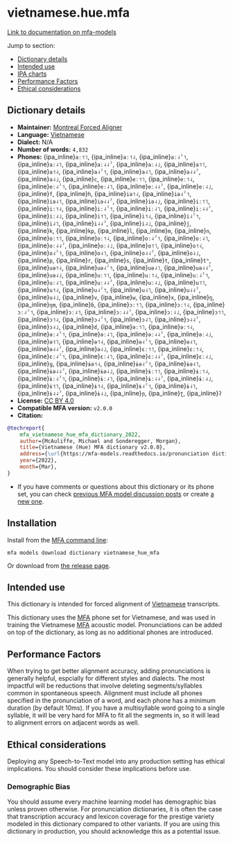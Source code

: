 
# vietnamese.hue.mfa

[Link to documentation on mfa-models](https://mfa-models.readthedocs.io/en/main/dictionary/vietnamese_hue_mfa.html)

Jump to section:

- [Dictionary details](#dictionary-details)
- [Intended use](#intended-use)
- [IPA charts](#ipa-charts)
- [Performance Factors](#performance-factors)
- [Ethical considerations](#ethical-considerations)

## Dictionary details

- **Maintainer:** [Montreal Forced Aligner](https://montreal-forced-aligner.readthedocs.io/)
- **Language:** [Vietnamese](https://en.wikipedia.org/wiki/Vietnamese_language)
- **Dialect:** N/A
- **Number of words:** `4,832`
- **Phones:** {ipa_inline}`aː˦˥`, {ipa_inline}`aː˦˨`, {ipa_inline}`aː˨ˀ˦`, {ipa_inline}`aː˨˥`, {ipa_inline}`aː˨˨ˀ`, {ipa_inline}`aː˨˩`, {ipa_inline}`a˦˥`, {ipa_inline}`a˦˨`, {ipa_inline}`a˨ˀ˦`, {ipa_inline}`a˨˥`, {ipa_inline}`a˨˨ˀ`, {ipa_inline}`a˨˩`, {ipa_inline}`c`, {ipa_inline}`eː˦˥`, {ipa_inline}`eː˦˨`, {ipa_inline}`eː˨ˀ˦`, {ipa_inline}`eː˨˥`, {ipa_inline}`eː˨˨ˀ`, {ipa_inline}`eː˨˩`, {ipa_inline}`f`, {ipa_inline}`h`, {ipa_inline}`iə˦˨`, {ipa_inline}`iə˨ˀ˦`, {ipa_inline}`iə˨˥`, {ipa_inline}`iə˨˨ˀ`, {ipa_inline}`iə˨˩`, {ipa_inline}`iː˦˥`, {ipa_inline}`iː˦˨`, {ipa_inline}`iː˨ˀ˦`, {ipa_inline}`iː˨˥`, {ipa_inline}`iː˨˨ˀ`, {ipa_inline}`iː˨˩`, {ipa_inline}`i˦˥`, {ipa_inline}`i˦˨`, {ipa_inline}`i˨ˀ˦`, {ipa_inline}`i˨˥`, {ipa_inline}`i˨˨ˀ`, {ipa_inline}`i˨˩`, {ipa_inline}`j`, {ipa_inline}`k`, {ipa_inline}`kp`, {ipa_inline}`l`, {ipa_inline}`m`, {ipa_inline}`n`, {ipa_inline}`oː˦˥`, {ipa_inline}`oː˦˨`, {ipa_inline}`oː˨ˀ˦`, {ipa_inline}`oː˨˥`, {ipa_inline}`oː˨˨ˀ`, {ipa_inline}`oː˨˩`, {ipa_inline}`o˦˥`, {ipa_inline}`o˦˨`, {ipa_inline}`o˨ˀ˦`, {ipa_inline}`o˨˥`, {ipa_inline}`o˨˨ˀ`, {ipa_inline}`o˨˩`, {ipa_inline}`p`, {ipa_inline}`r`, {ipa_inline}`s`, {ipa_inline}`t`, {ipa_inline}`tʰ`, {ipa_inline}`uə˦˨`, {ipa_inline}`uə˨ˀ˦`, {ipa_inline}`uə˨˥`, {ipa_inline}`uə˨˨ˀ`, {ipa_inline}`uə˨˩`, {ipa_inline}`uː˦˥`, {ipa_inline}`uː˦˨`, {ipa_inline}`uː˨ˀ˦`, {ipa_inline}`uː˨˥`, {ipa_inline}`uː˨˨ˀ`, {ipa_inline}`uː˨˩`, {ipa_inline}`u˦˥`, {ipa_inline}`u˦˨`, {ipa_inline}`u˨ˀ˦`, {ipa_inline}`u˨˥`, {ipa_inline}`u˨˨ˀ`, {ipa_inline}`u˨˩`, {ipa_inline}`v`, {ipa_inline}`w`, {ipa_inline}`x`, {ipa_inline}`ŋ`, {ipa_inline}`ŋm`, {ipa_inline}`ɓ`, {ipa_inline}`ɔː˦˥`, {ipa_inline}`ɔː˦˨`, {ipa_inline}`ɔː˨ˀ˦`, {ipa_inline}`ɔː˨˥`, {ipa_inline}`ɔː˨˨ˀ`, {ipa_inline}`ɔː˨˩`, {ipa_inline}`ɔ˦˥`, {ipa_inline}`ɔ˦˨`, {ipa_inline}`ɔ˨ˀ˦`, {ipa_inline}`ɔ˨˥`, {ipa_inline}`ɔ˨˨ˀ`, {ipa_inline}`ɔ˨˩`, {ipa_inline}`ɗ`, {ipa_inline}`əː˦˥`, {ipa_inline}`əː˦˨`, {ipa_inline}`əː˨ˀ˦`, {ipa_inline}`əː˨˥`, {ipa_inline}`əː˨˨ˀ`, {ipa_inline}`əː˨˩`, {ipa_inline}`ə˦˥`, {ipa_inline}`ə˦˨`, {ipa_inline}`ə˨ˀ˦`, {ipa_inline}`ə˨˥`, {ipa_inline}`ə˨˨ˀ`, {ipa_inline}`ə˨˩`, {ipa_inline}`ɛː˦˥`, {ipa_inline}`ɛː˦˨`, {ipa_inline}`ɛː˨ˀ˦`, {ipa_inline}`ɛː˨˥`, {ipa_inline}`ɛː˨˨ˀ`, {ipa_inline}`ɛː˨˩`, {ipa_inline}`ɡ`, {ipa_inline}`ɨə˦˨`, {ipa_inline}`ɨə˨ˀ˦`, {ipa_inline}`ɨə˨˥`, {ipa_inline}`ɨə˨˨ˀ`, {ipa_inline}`ɨə˨˩`, {ipa_inline}`ɨː˦˥`, {ipa_inline}`ɨː˦˨`, {ipa_inline}`ɨː˨ˀ˦`, {ipa_inline}`ɨː˨˥`, {ipa_inline}`ɨː˨˨ˀ`, {ipa_inline}`ɨː˨˩`, {ipa_inline}`ɨ˦˥`, {ipa_inline}`ɨ˦˨`, {ipa_inline}`ɨ˨ˀ˦`, {ipa_inline}`ɨ˨˥`, {ipa_inline}`ɨ˨˨ˀ`, {ipa_inline}`ɨ˨˩`, {ipa_inline}`ɲ`, {ipa_inline}`ʈ`, {ipa_inline}`ʔ`
- **License:** [CC BY 4.0](https://github.com/MontrealCorpusTools/mfa-models/tree/main/dictionary/vietnamese/hue_mfa/v2.0.0/LICENSE)
- **Compatible MFA version:** `v2.0.0`
- **Citation:**

```bibtex
@techreport{
	mfa_vietnamese_hue_mfa_dictionary_2022,
	author={McAuliffe, Michael and Sonderegger, Morgan},
	title={Vietnamese (Hue) MFA dictionary v2.0.0},
	address={\url{https://mfa-models.readthedocs.io/pronunciation dictionary/Vietnamese/Vietnamese (Hue) MFA dictionary v2_0_0.html}},
	year={2022},
	month={Mar},
}
```

- If you have comments or questions about this dictionary or its phone set, you can check [previous MFA model discussion posts](https://github.com/MontrealCorpusTools/mfa-models/discussions?discussions_q=Vietnamese+Hue+MFA+dictionary+v2.0.0) or create [a new one](https://github.com/MontrealCorpusTools/mfa-models/discussions/new).

## Installation

Install from the [MFA command line](https://montreal-forced-aligner.readthedocs.io/en/latest/user_guide/models/index.html):

```
mfa models download dictionary vietnamese_hue_mfa
```

Or download from [the release page](https://github.com/MontrealCorpusTools/mfa-models/releases/tag/dictionary-vietnamese_hue_mfa-v2.0.0).

## Intended use

This dictionary is intended for forced alignment of [Vietnamese](https://en.wikipedia.org/wiki/Vietnamese_language) transcripts.

This dictionary uses the [MFA](https://mfa-models.readthedocs.io/en/refactor/mfa_phone_set.html#vietnamese) phone set for Vietnamese, and was used in training the Vietnamese [MFA](https://mfa-models.readthedocs.io/en/refactor/mfa_phone_set.html#vietnamese) acoustic model.
Pronunciations can be added on top of the dictionary, as long as no additional phones are introduced.

## Performance Factors

When trying to get better alignment accuracy, adding pronunciations is generally helpful, espcially for different styles and dialects.  The most impactful will be reductions that
involve deleting segments/syllables common in spontaneous speech.  Alignment must include all phones specified in the pronunciation of a word, and each phone has
a minimum duration (by default 10ms). If you have a multisyllable word going to a single syllable, it will be very hard for MFA to fit all the segments in,
so it will lead to alignment errors on adjacent words as well.

## Ethical considerations

Deploying any Speech-to-Text model into any production setting has ethical implications. You should consider these implications before use.

### Demographic Bias

You should assume every machine learning model has demographic bias unless proven otherwise.
For pronunciation dictionaries, it is often the case that transcription accuracy and lexicon coverage for the prestige variety modeled in this dictionary compared to other variants.
If you are using this dictionary in production, you should acknowledge this as a potential issue.
